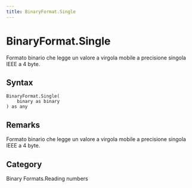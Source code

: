 ```yaml
---
title: BinaryFormat.Single
---
```


# BinaryFormat.Single


Formato binario che legge un valore a virgola mobile a precisione singola IEEE a 4 byte.


## Syntax

```powerquery
BinaryFormat.Single(
    binary as binary
) as any
```


## Remarks

Formato binario che legge un valore a virgola mobile a precisione singola IEEE a 4 byte.



## Category
Binary Formats.Reading numbers
